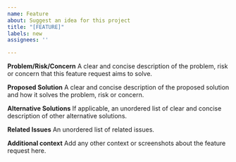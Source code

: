 ```yaml
---
name: Feature
about: Suggest an idea for this project
title: "[FEATURE]"
labels: new
assignees: ''

---
```


**Problem/Risk/Concern**
A clear and concise description of the problem, risk or concern that this feature request aims to solve.

**Proposed Solution**
A clear and concise description of the proposed solution and how it solves the problem, risk or concern.

**Alternative Solutions**
If applicable, an unordered list of clear and concise description of other alternative solutions.

**Related Issues**
An unordered list of related issues.

**Additional context**
Add any other context or screenshots about the feature request here.
